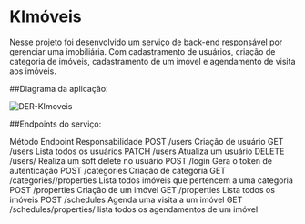 # KImóveis

Nesse projeto foi desenvolvido um serviço de back-end responsável por gerenciar uma imobiliária. Com cadastramento de usuários, criação de categoria de imóveis, cadastramento de um imóvel e agendamento de visita aos imóveis.

##Diagrama da aplicação:

![DER-KImoveis](https://user-images.githubusercontent.com/96259892/201732543-9730d60e-69ba-4253-b5b2-a1b206ea2056.png)

##Endpoints do serviço:

Método	         Endpoint	           Responsabilidade
POST	           /users	            Criação de usuário
GET	             /users	            Lista todos os usuários
PATCH	           /users	            Atualiza um usuário
DELETE	         /users/<id>	      Realiza um soft delete no usuário
POST	           /login	            Gera o token de autenticação
POST	           /categories	      Criação de categoria
GET	             /categories/<id>/properties	Lista todos imóveis que pertencem a uma categoria
POST	           /properties	      Criação de um imóvel
GET	             /properties	      Lista todos os imóveis
POST	           /schedules	        Agenda uma visita a um imóvel
GET	             /schedules/properties/<id>	  lista todos os agendamentos de um imóvel
